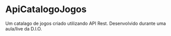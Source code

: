 # ApiCatalogoJogos
Um catalago de jogos criado utilizando API Rest. Desenvolvido durante uma aula/live da D.I.O.


